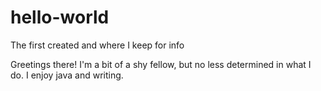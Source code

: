 # hello-world

The first created and where I keep for info

Greetings there!
I'm a bit of a shy fellow, but no less determined in what I do.
I enjoy java and writing.
